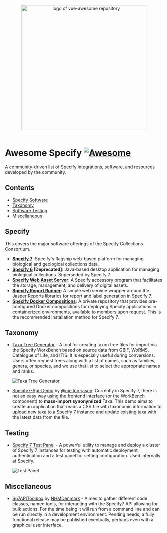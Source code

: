 <p align="center">
  <br>
  <img width="400" src="https://github.com/user-attachments/assets/fddc33e2-1d0b-486f-9482-d077068e9f66" alt="logo of vue-awesome repository">
  <br>
  <br>
</p>

# Awesome Specify [![Awesome](https://cdn.rawgit.com/sindresorhus/awesome/d7305f38d29fed78fa85652e3a63e154dd8e8829/media/badge.svg)](https://github.com/sindresorhus/awesome)

A community-driven list of Specify integrations, software, and resources developed by the community.

## Contents

- [Specify Software](#specify)
- [Taxonomy](#taxonomy)
- [Software Testing](#testing)
- [Miscellaneous](#miscellaneous)

## Specify

This covers the major software offerings of the Specify Collections Consortium.

-  **[Specify 7](https://github.com/specify/specify7)**: Specify's flagship web-based platform for managing biological and geological collections data.
-  **[Specify 6](https://github.com/specify/specify6) [Deprecated]**: Java-based desktop application for managing biological collections. Superseded by Specify 7.
-  **[Specify Web Asset Server](https://github.com/specify/web-asset-server)**: A Specify accessory program that facilitates the storage, management, and delivery of digital assets.
-  **[Specify Report Runner](https://github.com/specify/report-runner-service)**: A simple web service wrapper around the Jasper Reports libraries for report and label generation in Specify 7.
-  **[Specify Docker Compositions](https://github.com/specify/docker-compositions)**: A private repository that provides pre-configured Docker compositions for deploying Specify applications in containerized environments, available to members upon request. This is the recommended installation method for Specify 7.

## Taxonomy

- [Taxa Tree Generator](https://github.com/specify/taxa_tree_docker) - A tool for creating taxon tree files for import via the Specify WorkBench based on source data from GBIF, WoRMS, Catalogue of Life, and ITIS. It is especially useful during conversions. Users often request trees along with a list of names, such as families, genera, or species, and we use that list to select the appropriate names and ranks.

   ![Taxa Tree Generator](https://github.com/user-attachments/assets/04c1145f-13a4-40af-8b0c-f42b9abd2e67)

- [Specify7-Api-Demo](https://github.com/melton-jason/Specify7-Api-Demo/tree/main) by [@melton-jason](https://github.com/melton-jason/): Currently in Specify 7, there is not an easy way using the frontend interface (or the WorkBench component) to **mass-import synonymized** Taxa. This demo aims to create an application that reads a CSV file with taxonomic information to upload new taxa to a Specify 7 instance and update existing taxa with the latest data from the file.

## Testing

- [Specify 7 Test Panel](https://github.com/specify/specify7-test-panel) - A powerful utility to manage and deploy a cluster of Specify 7 instances for testing with automatic deployment, authentication and a test panel for setting configuration. Used internally at Specify.

   ![Test Panel](https://github.com/user-attachments/assets/636539f4-6ab2-4101-bb14-c7fab9ffef89)


## Miscellaneous

- [Sp7APIToolbox](https://github.com/NHMDenmark/Sp7ApiToolbox) by [NHMDenmark](https://github.com/NHMDenmark) - Aimes to gather different code classes, named tools, for interacting with the Specify7 API allowing for bulk actions. For the time being it will run from a command line and can be run directly in a development environment. Pending needs, a fully functional release may be published eventually, perhaps even with a graphical user interface.

